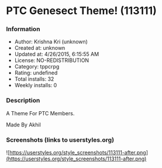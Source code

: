 # PTC Genesect Theme! (113111)

### Information
- Author: Krishna Kri (unknown)
- Created at: unknown
- Updated at: 4/26/2015, 6:15:55 AM
- License: NO-REDISTRIBUTION
- Category: tppcrpg
- Rating: undefined
- Total installs: 32
- Weekly installs: 0


### Description
A Theme For PTC Members.

Made By Akhil


### Screenshots (links to userstyles.org)
![https://userstyles.org/style_screenshots/113111-after.png](https://userstyles.org/style_screenshots/113111-after.png)


